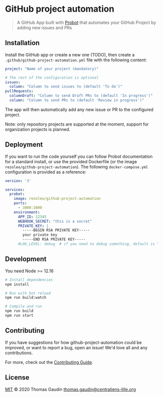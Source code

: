 # GitHub project automation

> A GitHub App built with [Probot](https://github.com/probot/probot) that automates your GitHub Project by adding new
> issues and PRs

## Installation

Install the GitHub app or create a new one (TODO), then create a `.github/github-project-automation.yml` file with the following content:
```yaml
project: "Name of your project (mandatory)"

# The rest of the configuration is optional
issues:
  column: "Column to send issues to (default 'To do')"
pullRequests:
  columnDraft: "Column to send Draft PRs to (default 'In progress')"
  column: "Column to send PRs to (default 'Review in progress')"
```

The app will then automatically add any new issue or PR to the configured project.

Note: only repository projects are supported at the moment, support for organization projects is planned.

## Deployment

If you want to run the code yourself you can follow Probot documentation for a standard install, or use the provided
Dockerfile (or the image `rezoleo/github-project-automation`). The following `docker-compose.yml` configuration is provided
as a reference:

```yaml
version: '3'

services:
  probot:
    image: rezoleo/github-project-automation
    ports:
      - 3000:3000
    environment:
      APP_ID: 12345
      WEBHOOK_SECRET: "this is a secret"
      PRIVATE_KEY: |
        -----BEGIN RSA PRIVATE KEY-----
        your private key
        -----END RSA PRIVATE KEY-----
      #LOG_LEVEL: debug  # if you need to debug something, default is "info"
```

## Development

You need Node >= 12.16

```sh
# Install dependencies
npm install

# Run with hot reload
npm run build:watch

# Compile and run
npm run build
npm run start
```

## Contributing

If you have suggestions for how github-project-automation could be improved, or want to report a bug, open an issue! We'd love all and any contributions.

For more, check out the [Contributing Guide](CONTRIBUTING.md).

## License

[MIT](LICENSE) © 2020 Thomas Gaudin <thomas.gaudin@centraliens-lille.org>
